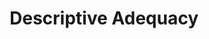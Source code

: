 ---
title: "Descriptive Adequacy"

categories: ['']

tags: ['Descriptive', 'Adequacy']

arwords: 'معيار كفاءة الوصف'

arexps: []

enwords: ['Descriptive Adequacy']

enexps: []

arlexicons: 'ع'

enlexicons: 'D'

authors: ['Ruqayya Roshdy']

translators: ['']

citations: 'مقدمة في حوسبة اللغة العربية'

sources: 'مركز الملك عبدالله بن عبدالعزيز الدولي لخدمة اللغة العربية'

slug: ""
---